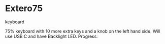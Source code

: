 # Extero75
keyboard


75% keyboard with 10 more extra keys and a knob on the left hand side. Will use USB C and have Backlight LED.
Progress:
